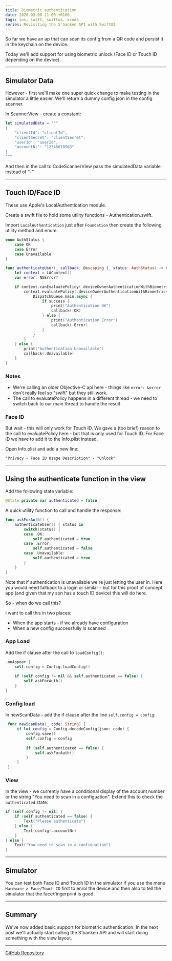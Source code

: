 ```yaml
---
title: Biometric authentication
date: 2020-03-08 21:00 +0100
tags: ios, swift, swiftui, xcode
series: Revisiting the S'banken API with SwiftUI
---
```


So far we have an ap that can scan its config from a QR code and persist it in the keychain on the device.

Today we'll add support for using biometric unlock (Face ID or Touch ID depending on the device).

---

## Simulator Data

However - first we'll make one super quick change to make testing in the simulator a little easier. We'll return a dummy config json in the config scanner.

In ScannerView - create a constant:

```swift
let simulatedData = """
{
    "clientId": "clientId",
    "clientSecret": "clientSecret",
    "userId": "userId",
    "accountNr": "12345678903"
}
"""
```

And then in the call to CodeScannerView pass the simulatedData variable instead of "-"

---

## Touch ID/Face ID

These use Apple's LocalAuthentication module.

Create a swift file to hold some utility functions - Authentication.swift.

Import `LocalAuthentication` just after `Foundation` then create the following utility method and enum:

```swift
enum AuthStatus {
    case OK
    case Error
    case Unavailable
}

func authenticateUser(_ callback: @escaping (_ status: AuthStatus) -> Void) {
    let context = LAContext()
    var error: NSError?

    if context.canEvaluatePolicy(.deviceOwnerAuthenticationWithBiometrics, error: &error) {
        context.evaluatePolicy(.deviceOwnerAuthenticationWithBiometrics, localizedReason: "Unlock") { success, authenticationError in
            DispatchQueue.main.async {
                if success {
                    print("Authentication OK")
                    callback(.OK)
                } else {
                    print("Authentication Error")
                    callback(.Error)
                }
            }
        }
    } else {
        print("Authentication Unavailable")
        callback(.Unavailable)
    }
}
```

### Notes

* We're calling an older Objective-C api here - things like `error: &error` don't really feel so "swift" but they still work.
* The call to evaluatePolicy happens in a different thread - we need to switch back to our main thread to handle the result

### Face ID

But wait - this will only work for Touch ID. We gave a (too brief) reason to the call to evaluatePolicy here - but that is only used for Touch ID. For Face ID we have to add it to the Info.plist instead.

Open Info.plist and add a new line:

```
"Privacy - Face ID Usage Description" - "Unlock"
```

---

## Using the authenticate function in the view

Add the following state variable:

```swift
@State private var authenticated = false
```

A quick utility function to call and handle the response:

```swift
func askForAuth() {
    authenticateUser() { status in
        switch(status) {
        case .OK:
            self.authenticated = true
        case .Error:
            self.authenticated = false
        case .Unavailable:
            self.authenticated = true
        }
    }
}
```

Note that if authentication is unavailable we're just letting the user in. Here you would need fallback to a login or similar - but for this proof of concept app (and given that my son has a touch ID device) this will do here.

So - when do we call this? 

I want to call this in two places:

* When the app starts - if we already have configuration
* When a new config successfully is scanned

### App Load

Add the if clause after the call to `loadConfig()`:

```swift
.onAppear {
    self.config = Config.loadConfig()
    
    if (self.config != nil && self.authenticated == false) {
        self.askForAuth()
    }
}
```

### Config load

In newScanData - add the if clause after the line `self.config = config`:

```swift
 func newScanData(_ code: String) {
     if let config = Config.decodeConfig(json: code) {
         config.save()
         self.config = config
         
         if (self.authenticated == false) {
             self.askForAuth()
         }
     }
 }
```

### View

In the view - we currently have a conditional display of the account number or the string "You need to scan in a configuation". Extend this to check the `authenticated` state:

```swift
if (self.config != nil) {
    if (self.authenticated == false) {
        Text("Please authenticate")
    } else {
        Text(config!.accountNr)
    }
} else {
    Text("You need to scan in a configuation")
}
```

---

## Simulator

You can test both Face ID and Touch ID in the simulator if you use the menu `Hardware > Face/Touch ID` first to enrol the device and then also to tell the simulator that the face/fingerprint is good.

---

## Summary

We've now added basic support for biometric authentication. In the next post we'll actually start calling the S'banken API and will start doing something with the view layout.

---

[GitHub Repository](https://github.com/chrissearle/lommepenger-swiftui)
